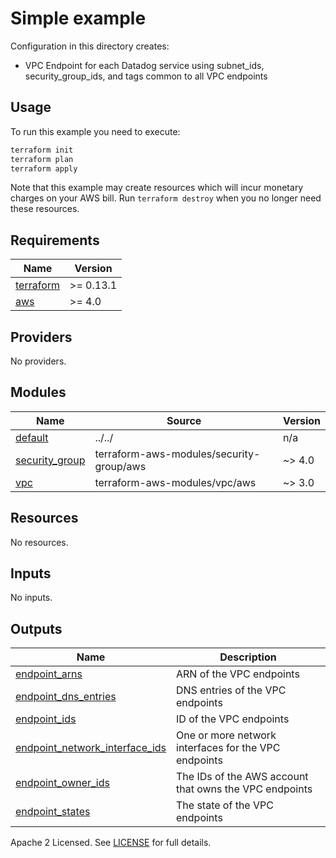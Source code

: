 # Simple example

Configuration in this directory creates:

* VPC Endpoint for each Datadog service using subnet_ids, security_group_ids, and tags common to all VPC endpoints

## Usage

To run this example you need to execute:

```bash
terraform init
terraform plan
terraform apply
```

Note that this example may create resources which will incur monetary charges on your AWS bill. Run `terraform destroy` when you no longer need these resources.

<!-- markdownlint-disable -->
<!-- BEGINNING OF PRE-COMMIT-TERRAFORM DOCS HOOK -->
## Requirements

| Name | Version |
|------|---------|
| <a name="requirement_terraform"></a> [terraform](#requirement\_terraform) | >= 0.13.1 |
| <a name="requirement_aws"></a> [aws](#requirement\_aws) | >= 4.0 |

## Providers

No providers.

## Modules

| Name | Source | Version |
|------|--------|---------|
| <a name="module_default"></a> [default](#module\_default) | ../../ | n/a |
| <a name="module_security_group"></a> [security\_group](#module\_security\_group) | terraform-aws-modules/security-group/aws | ~> 4.0 |
| <a name="module_vpc"></a> [vpc](#module\_vpc) | terraform-aws-modules/vpc/aws | ~> 3.0 |

## Resources

No resources.

## Inputs

No inputs.

## Outputs

| Name | Description |
|------|-------------|
| <a name="output_endpoint_arns"></a> [endpoint\_arns](#output\_endpoint\_arns) | ARN of the VPC endpoints |
| <a name="output_endpoint_dns_entries"></a> [endpoint\_dns\_entries](#output\_endpoint\_dns\_entries) | DNS entries of the VPC endpoints |
| <a name="output_endpoint_ids"></a> [endpoint\_ids](#output\_endpoint\_ids) | ID of the VPC endpoints |
| <a name="output_endpoint_network_interface_ids"></a> [endpoint\_network\_interface\_ids](#output\_endpoint\_network\_interface\_ids) | One or more network interfaces for the VPC endpoints |
| <a name="output_endpoint_owner_ids"></a> [endpoint\_owner\_ids](#output\_endpoint\_owner\_ids) | The IDs of the AWS account that owns the VPC endpoints |
| <a name="output_endpoint_states"></a> [endpoint\_states](#output\_endpoint\_states) | The state of the VPC endpoints |
<!-- END OF PRE-COMMIT-TERRAFORM DOCS HOOK -->
<!-- markdownlint-restore -->

Apache 2 Licensed. See [LICENSE](https://github.com/credsimple/terraform-aws-datadog-vpc-endpoints/tree/master/LICENSE) for full details.
